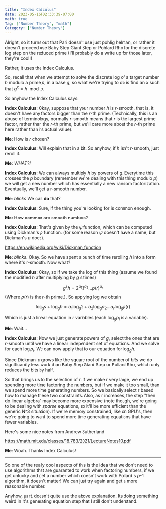 ```yaml
---
title: "Index Calculus"
date: 2023-05-16T02:33:39-07:00
math: true
Tag: ["Number Theory", "math"]
Category: ["Number Theory"]
---
```

Alright, so it turns out that Pari doesn't use just pohlig helman, or rather
it doesn't proceed use Baby Step Giant Step or Pohlard Rho for the discrete
log step on the reduced prime (I'll probably do a write up for those later,
they're cool!)

Rather, it uses the Index Calculus.

So, recall that when we attempt to solve the discrete log of a target number $h$ modulo a prime $p$,
in a base $g$, so what we're trying to do is find an $x$ such that $g^x=h\mod p$.

So anyhow the Index Calculus says:

**Index Calculus**: Okay, suppose that your number $h$ is $r$-smooth,
that is, it doesn't have any factors bigger than the $r$-th
prime. (Technically, this is an abuse of terminology, normally $r$-smooth
means that $r$ is the largest prime factor, rather than the $r$-th prime, but
we'll care more about the $r$-th prime here rather than its actual value).

**Me**: How is $r$ chosen?

**Index Calculus**: Will explain that in a bit. So anyhow, if $h$ isn't r-smooth, just reroll
it.

**Me**: *WHAT?!*

**Index Calculus**: We can always multiply $h$ by powers of $g$. Everytime this crosses the
$p$ boundary (remember we're dealing with this thing modulo $p$) we will get a new
number which has essentially a new random factorization. Eventually, we'll get a r-smooth
number.

**Me**: *blinks* We can **do** that?

**Index Calculus**: Sure, if the thing you're looking for is common enough.

**Me**: How common are smooth numbers?

**Index Calculus**: That's given by the $\psi$ function, which can be computed
using Dickman's $\rho$ function. (for some reason $\psi$ doesn't have a name,
but Dickman's $\rho$ does).

https://en.wikipedia.org/wiki/Dickman_function

**Me**: *blinks*. Okay. So we have spent a bunch of time rerolling $h$ into
a form where it's r-smooth. Now what?

**Index Calculus**: Okay, so if we take the log of this thing (assume
we found the modified $h$ after multiplying by $g$ s times)

$$
g^s h = 2^{a_1} 3^{a_2} \ldots p(r)^{a_r}
$$

(Where $p(r)$ is the $r$-th prime.). So applying log we obtain

$$
\log_g s + \log_g h = a_1 \log_g 2 + a_2 \log_g a_2 \ldots a_r \log_g p(r)
$$

Which is just a linear equation in $r$ variables (each $\log_g p_i$ is a variable).

**Me**: Wait...

**Index Calculus**: Now we just generate powers of $g$, select the ones that are $r$-smooth
until we have a linear independent set of equations. And we solve for each $\log p_i$. We
can now apply that to our equation for $\log_g h$.

Since Dickman-$\rho$ grows like the square root of the number of *bits* we do significantly
less work than Baby Step Giant Step or Pollard Rho, which only reduces the bits by 
half.

So that brings us to the selection of r. If we make r very large, we end up spending
more time factoring the numbers, but if we make it too small, than we spend more time
generating numbers. So we basically select r based how to manage these two constraints.
Also, as r increases, the step "then do linear algebra" may become more expensive (note
though, we're going to be dealing with *sparse* equations, so it'll be more efficient
than the generic N^3 situation). If we're memory constrained, like on GPU's, then
we're going to want to spend more time generating equations that have fewer variables.

Here's some nice notes from Andrew Sutherland

https://math.mit.edu/classes/18.783/2021/LectureNotes10.pdf

**Me**: Woah. Thanks Index Calculus!

******

So one of the really cool aspects of this is the idea that we don't need to use algorithms
that are guaranted to work when factoring numbers, if we get unlucky and get a number which
doesn't work with Pollard's $p$-1 algorithm, it doesn't matter! We can just try again
and get a more reasonable number. 

Anyhow, `pari` doesn't quite use the above explanation. Its doing something weird in
it's generating equation step that I still don't understand.
